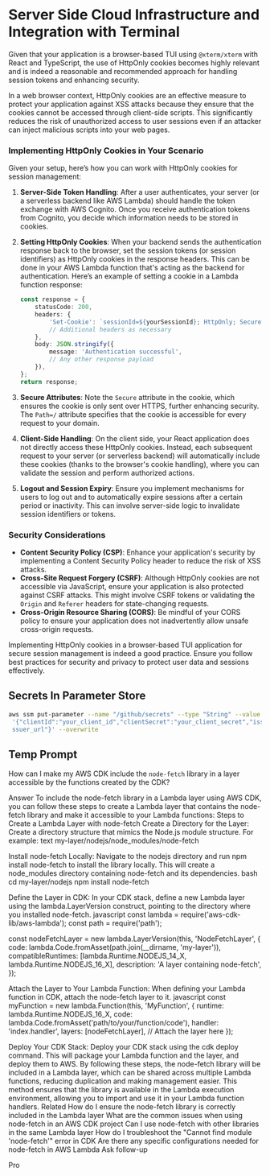 # Server Side Cloud Infrastructure and Integration with Terminal

Given that your application is a browser-based TUI using `@xterm/xterm` with React and TypeScript, the use of HttpOnly cookies becomes highly relevant and is indeed a reasonable and recommended approach for handling session tokens and enhancing security.

In a web browser context, HttpOnly cookies are an effective measure to protect your application against XSS attacks because they ensure that the cookies cannot be accessed through client-side scripts. This significantly reduces the risk of unauthorized access to user sessions even if an attacker can inject malicious scripts into your web pages.

### Implementing HttpOnly Cookies in Your Scenario

Given your setup, here’s how you can work with HttpOnly cookies for session management:

1. **Server-Side Token Handling**: After a user authenticates, your server (or a serverless backend like AWS Lambda) should handle the token exchange with AWS Cognito. Once you receive authentication tokens from Cognito, you decide which information needs to be stored in cookies.

2. **Setting HttpOnly Cookies**: When your backend sends the authentication response back to the browser, set the session tokens (or session identifiers) as HttpOnly cookies in the response headers. This can be done in your AWS Lambda function that's acting as the backend for authentication. Here’s an example of setting a cookie in a Lambda function response:

    ```typescript
    const response = {
        statusCode: 200,
        headers: {
            'Set-Cookie': `sessionId=${yourSessionId}; HttpOnly; Secure; Path=/;`,
            // Additional headers as necessary
        },
        body: JSON.stringify({
            message: 'Authentication successful',
            // Any other response payload
        }),
    };
    return response;
    ```

3. **Secure Attributes**: Note the `Secure` attribute in the cookie, which ensures the cookie is only sent over HTTPS, further enhancing security. The `Path=/` attribute specifies that the cookie is accessible for every request to your domain.

4. **Client-Side Handling**: On the client side, your React application does not directly access these HttpOnly cookies. Instead, each subsequent request to your server (or serverless backend) will automatically include these cookies (thanks to the browser's cookie handling), where you can validate the session and perform authorized actions.

5. **Logout and Session Expiry**: Ensure you implement mechanisms for users to log out and to automatically expire sessions after a certain period or inactivity. This can involve server-side logic to invalidate session identifiers or tokens.

### Security Considerations

- **Content Security Policy (CSP)**: Enhance your application's security by implementing a Content Security Policy header to reduce the risk of XSS attacks.
- **Cross-Site Request Forgery (CSRF)**: Although HttpOnly cookies are not accessible via JavaScript, ensure your application is also protected against CSRF attacks. This might involve CSRF tokens or validating the `Origin` and `Referer` headers for state-changing requests.
- **Cross-Origin Resource Sharing (CORS)**: Be mindful of your CORS policy to ensure your application does not inadvertently allow unsafe cross-origin requests.

Implementing HttpOnly cookies in a browser-based TUI application for secure session management is indeed a good practice. Ensure you follow best practices for security and privacy to protect user data and sessions effectively.


## Secrets In Parameter Store

```sh
aws ssm put-parameter --name "/github/secrets" --type "String" --value
 '{"clientId":"your_client_id","clientSecret":"your_client_secret","issuerUrl":"your 
 ssuer_url"}' --overwrite
 ```

## Temp Prompt

How can I make my AWS CDK include the `node-fetch` library in a layer accessible by the functions created by the CDK?

Answer
To include the node-fetch library in a Lambda layer using AWS CDK, you can follow these steps to create a Lambda layer that contains the node-fetch library and make it accessible to your Lambda functions:
Steps to Create a Lambda Layer with node-fetch
Create a Directory for the Layer:
Create a directory structure that mimics the Node.js module structure. For example:
text
my-layer/nodejs/node_modules/node-fetch

Install node-fetch Locally:
Navigate to the nodejs directory and run npm install node-fetch to install the library locally. This will create a node_modules directory containing node-fetch and its dependencies.
bash
cd my-layer/nodejs
npm install node-fetch

Define the Layer in CDK:
In your CDK stack, define a new Lambda layer using the lambda.LayerVersion construct, pointing to the directory where you installed node-fetch.
javascript
const lambda = require('aws-cdk-lib/aws-lambda');
const path = require('path');

const nodeFetchLayer = new lambda.LayerVersion(this, 'NodeFetchLayer', {
  code: lambda.Code.fromAsset(path.join(__dirname, 'my-layer')),
  compatibleRuntimes: [lambda.Runtime.NODEJS_14_X, lambda.Runtime.NODEJS_16_X],
  description: 'A layer containing node-fetch',
});

Attach the Layer to Your Lambda Function:
When defining your Lambda function in CDK, attach the node-fetch layer to it.
javascript
const myFunction = new lambda.Function(this, 'MyFunction', {
  runtime: lambda.Runtime.NODEJS_16_X,
  code: lambda.Code.fromAsset('path/to/your/function/code'),
  handler: 'index.handler',
  layers: [nodeFetchLayer], // Attach the layer here
});

Deploy Your CDK Stack:
Deploy your CDK stack using the cdk deploy command. This will package your Lambda function and the layer, and deploy them to AWS.
By following these steps, the node-fetch library will be included in a Lambda layer, which can be shared across multiple Lambda functions, reducing duplication and making management easier. This method ensures that the library is available in the Lambda execution environment, allowing you to import and use it in your Lambda function handlers.
Related
How do I ensure the node-fetch library is correctly included in the Lambda layer
What are the common issues when using node-fetch in an AWS CDK project
Can I use node-fetch with other libraries in the same Lambda layer
How do I troubleshoot the "Cannot find module 'node-fetch'" error in CDK
Are there any specific configurations needed for node-fetch in AWS Lambda
Ask follow-up

Pro
